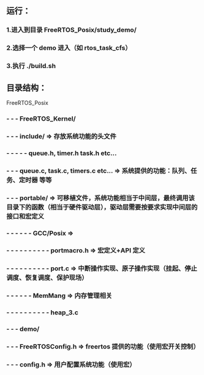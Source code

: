 ## 运行：
### 1.进入到目录 FreeRTOS_Posix/study_demo/
### 2.选择一个 demo 进入（如 rtos_task_cfs）
### 3.执行 ./build.sh

## 目录结构：
FreeRTOS_Posix
### - - - FreeRTOS_Kernel/
### - - - include/ => 存放系统功能的头文件
### - - - - - queue.h,  timer.h  task.h etc... 
### - - - queue.c, task.c, timers.c etc...  => 系统提供的功能：队列、任务、定时器 等等
### - - - portable/  => 可移植文件，系统功能相当于中间层，最终调用该目录下的函数（相当于硬件驱动层），驱动层需要按要求实现中间层的接口和宏定义
### - - - - - - GCC/Posix    =>  
### - - - - - - - - - - portmacro.h  => 宏定义+API 定义
### - - - - - - - - - - port.c  =>  中断操作实现、原子操作实现（挂起、停止调度、恢复调度、保护现场）
### - - - - - - MemMang  => 内存管理相关
### - - - - - - - - - - heap_3.c
### - - - demo/
### - - - FreeRTOSConfig.h  =>  freertos 提供的功能（使用宏开关控制）
### - - - config.h  => 用户配置系统功能（使用宏）
